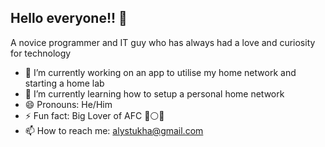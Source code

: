 ## Hello everyone!! 👋

<!--
**AlexanderLystukha/AlexanderLystukha** is a ✨ _special_ ✨ repository because its `README.md` (this file) appears on your GitHub profile.

Here are some ideas to get you started:

- 👯 I’m looking to collaborate on ...
- 🤔 I’m looking for help with ...
- 💬 Ask me about ...

-->
A novice programmer and IT guy who has always had a love and curiosity for technology

- 🔭 I’m currently working on an app to utilise my home network and starting a home lab
- 🌱 I’m currently learning how to setup a personal home network
- 😄 Pronouns: He/Him
- ⚡ Fun fact: Big Lover of AFC 🔴⚪🔥
- 📫 How to reach me: alystukha@gmail.com


